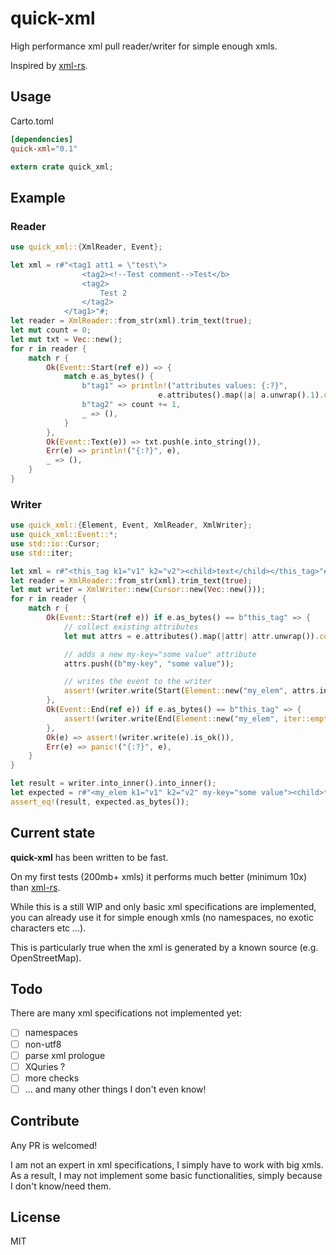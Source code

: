 # quick-xml

High performance xml pull reader/writer for simple enough xmls.

Inspired by [xml-rs](https://github.com/netvl/xml-rs).

## Usage

Carto.toml
```toml
[dependencies]
quick-xml="0.1"
```

``` rust
extern crate quick_xml;
```

## Example

### Reader

```rust
use quick_xml::{XmlReader, Event};

let xml = r#"<tag1 att1 = \"test\">
                <tag2><!--Test comment-->Test</b>
                <tag2>
                    Test 2
                </tag2>
            </tag1>"#;
let reader = XmlReader::from_str(xml).trim_text(true);
let mut count = 0;
let mut txt = Vec::new();
for r in reader {
    match r {
        Ok(Event::Start(ref e)) => {
            match e.as_bytes() {
                b"tag1" => println!("attributes values: {:?}", 
                                 e.attributes().map(|a| a.unwrap().1).collect::<Vec<_>>()),
                b"tag2" => count += 1,
                _ => (),
            }
        },
        Ok(Event::Text(e)) => txt.push(e.into_string()),
        Err(e) => println!("{:?}", e),
        _ => (),
    }
}
```

### Writer

```rust
use quick_xml::{Element, Event, XmlReader, XmlWriter};
use quick_xml::Event::*;
use std::io::Cursor;
use std::iter;

let xml = r#"<this_tag k1="v1" k2="v2"><child>text</child></this_tag>"#;
let reader = XmlReader::from_str(xml).trim_text(true);
let mut writer = XmlWriter::new(Cursor::new(Vec::new()));
for r in reader {
    match r {
        Ok(Event::Start(ref e)) if e.as_bytes() == b"this_tag" => {
            // collect existing attributes
            let mut attrs = e.attributes().map(|attr| attr.unwrap()).collect::<Vec<_>>();

            // adds a new my-key="some value" attribute
            attrs.push((b"my-key", "some value"));

            // writes the event to the writer
            assert!(writer.write(Start(Element::new("my_elem", attrs.into_iter()))).is_ok());
        },
        Ok(Event::End(ref e)) if e.as_bytes() == b"this_tag" => {
            assert!(writer.write(End(Element::new("my_elem", iter::empty::<(&str, &str)>()))).is_ok());
        },
        Ok(e) => assert!(writer.write(e).is_ok()),
        Err(e) => panic!("{:?}", e),
    }
}

let result = writer.into_inner().into_inner();
let expected = r#"<my_elem k1="v1" k2="v2" my-key="some value"><child>text</child></my_elem>"#;
assert_eq!(result, expected.as_bytes());
```

## Current state

**quick-xml** has been written to be fast.

On my first tests (200mb+ xmls) it performs much better (minimum 10x)
 than [xml-rs](https://github.com/netvl/xml-rs).

While this is a still WIP and only basic xml specifications are implemented, 
you can already use it for simple enough xmls (no namespaces, no exotic 
characters etc ...).

This is particularly true when the xml is generated by a known source (e.g. OpenStreetMap).

## Todo

There are many xml specifications not implemented yet:
- [ ] namespaces
- [ ] non-utf8
- [ ] parse xml prologue
- [ ] XQuries ?
- [ ] more checks
- [ ] ... and many other things I don't even know!

## Contribute

Any PR is welcomed!

I am not an expert in xml specifications, I simply have to work with big xmls. As a result, 
I may not implement some basic functionalities, simply because I don't know/need them.

## License

MIT
